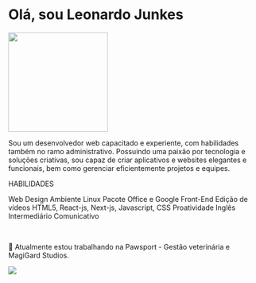 
# Olá, sou Leonardo Junkes 

   

<p>
<img width="200" src="https://media.licdn.com/dms/image/D4D16AQFQ38zQ1_k7PQ/profile-displaybackgroundimage-shrink_350_1400/0/1719916828640?e=1727913600&v=beta&t=q9_G4NOLAGBMvGmgvgKagEzMvk1WKhE-kC0-PirTyLg">
</p>
 <p>
 Sou um desenvolvedor web capacitado e experiente, com habilidades também no ramo administrativo.
Possuindo uma paixão por tecnologia e soluções criativas, sou capaz de criar aplicativos e websites elegantes e funcionais, bem como gerenciar eficientemente projetos e equipes. 

HABILIDADES

Web Design
Ambiente Linux
Pacote Office e Google
Front-End
Edição de vídeos
HTML5, React-js, Next-js, Javascript, CSS
Proatividade
Inglês Intermediário Comunicativo

</br>

🔭 Atualmente estou trabalhando na Pawsport - Gestão veterinária e MagiGard Studios.

![](https://komarev.com/ghpvc/?username=Leojunkes&style=flat-square&color=blueviolet)
</p>



